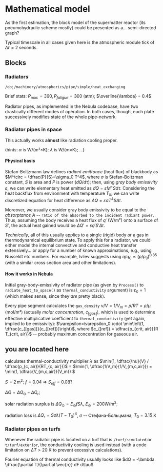 # Mathematical model

As the first estimation, the block model of the supermatter reactor (its pneumohydraulic scheme mostly) could be presented as a... semi-directed graph?

Typical timescale in all cases given here is the atmospheric module tick of $\Delta \tau = 2$ seconds.

## Blocks

### Radiators
`/obj/machinery/atmospherics/pipe/simple/heat_exchanging`

Brief stats: $P_{\max{}}=360,\,P_{fatigue}=300$ (atm); $\overline{\lambda} = 0.4$

Radiator pipes, as implemented in the Nebula codebase, have two drastically different modes of operation. In both cases, though, each plate successively modifies state of the whole pipe-network.

### Radiator pipes in space
This actually works **almost** like radiation cooling proper.

(hints: $\alpha$ is W/(m²×K); $\lambda$ is W/(m×K); ...)

#### Physical basis

Stefan-Boltzmann law defines *radiant emittance* (heat flux) of blackbody as $M^\circ = \dfrac{P}{S}=\sigma_0 T^4$, where $\sigma$ is Stefan-Boltzman constant, $S$ is area and $P$ is power ($dQ/d\tau$); then, using *gray body emissivity* $\varepsilon$, we can write elementary heat emitted as $dQ = \varepsilon M^\circ S d\tau$.
Considering the heat backflux from environment with temperature $T_0$, we can write discretized equation for heat difference as $\Delta Q = \varepsilon \sigma T^4 S \Delta\tau$.

Moreover, we usually consider gray body emissivity to be equal to the *absorptance* $A$ -- `ratio of the absorbed to the incident radiant power`. Thus, assuming the body receives a heat flux of $q'$ (W/m²) onto a surface of $S'$, the actual heat gained would be $\Delta Q' = \varepsilon q' S' \Delta\tau$.

*Technically*, all of this usually applies to a single (rigid) body or a gas in thermodynamical equilibrium state. To apply this for a radiator, we could either model the internal convective and conductive heat transfer extensively... or apply for a number of known approximations, e.g., using Nusseldt etc numbers. For example, Ivliev suggests using $q/q_0 \propto (p/p_0)^{0.85}$ (with a similar cross section area and other limitations).

#### How it works in Nebula

Initial gray-body-emissivity of radiator pipe (as given by `Process()` to `radiate_heat_to_space()` as `thermal_conductivity` argument) is $\varepsilon_0=1$ (which makes sense, since they *are* pretty black).

Every pipe segment calculates the `gas_density` $\nu/V = 1/V_m = p/RT = \rho/\mu$ (mol/m³) (actually *molar concentration*, $c_{[gas]}$), which is used to determine effective multiplicative coefficient to `thermal_conductivity` (yet again, implied to be emissivity): 
$\varepsilon=\varepsilon_0 \cdot \min\left(1, \dfrac{c_{[gas]}}{c_{[ref]}}\right)$, where $c_{[ref]} = \dfrac{p_{crit, air}}{R T_{crit, air}}$ -- probably maximum concentration for gaseous air.

## you are located here

calculates thermal-conductivity multiplier $\lambda$ as $\min(1, \dfrac{\nu}{V} / \dfrac{p_{c, air}}{RT_{c, air}})$
= $\min(1, \dfrac{1/V_m}{1/V_{m,c,air}}) = \min(1, \dfrac{V_{m,c,air}}{V_m}) $

$S = 2\,\mathrm{m}^2$; $f = 0.04$ => $S_{eff} = 0.08$?

$\Delta Q = \Delta Q_\odot - \Delta Q_r$; 

solar radiation surplus is $\Delta Q_\odot = E_\odot fS \lambda$, $E_\odot = 200 \mathrm{W}/\mathrm{m}^2$;

radiation loss is $\Delta Q_r = S \sigma \lambda (T - T_0)^4$, $\sigma$ -- Стефана-Больцмана, $T_0 = 3.15$ K

### Radiator pipes on turfs
Whenever the radiator pipe is located on a turf that is `/turf/simulated` or `t/turf/exterior`, the conductivity cooling is used instead (with a code limitation on $\Delta T>20$ K to prevent excessive calculations).

Fourier equation of thermal conductivity usually looks like $dQ = -\lambda \dfrac{\partial T}{\partial \vec{n}} dF d\tau$